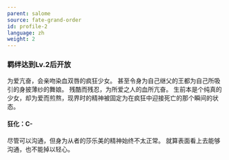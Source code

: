 ```yaml
---
parent: salome
source: fate-grand-order
id: profile-2
language: zh
weight: 2
---
```


### 羁绊达到Lv.2后开放

为爱亢奋，会亲吻染血双唇的疯狂少女。
甚至令身为自己继父的王都为自己所吸引的身披薄纱的舞娘。
残酷而残忍，为所爱之人的血所亢奋。
生前本是个纯真的少女，却为爱而煎熬，现界时的精神被固定为在疯狂中迎接死亡的那个瞬间的状态。

#### 狂化：C-

尽管可以沟通，但身为从者的莎乐美的精神始终不太正常。
就算表面看上去能够沟通，也不能掉以轻心。
